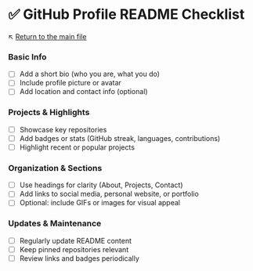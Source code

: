 # ✅ GitHub Profile README Checklist

↖️ [Return to the main file](../README.md)

### Basic Info

- [ ] Add a short bio (who you are, what you do)
- [ ] Include profile picture or avatar
- [ ] Add location and contact info (optional)

### Projects & Highlights

- [ ] Showcase key repositories
- [ ] Add badges or stats (GitHub streak, languages, contributions)
- [ ] Highlight recent or popular projects

### Organization & Sections

- [ ] Use headings for clarity (About, Projects, Contact)
- [ ] Add links to social media, personal website, or portfolio
- [ ] Optional: include GIFs or images for visual appeal

### Updates & Maintenance

- [ ] Regularly update README content
- [ ] Keep pinned repositories relevant
- [ ] Review links and badges periodically